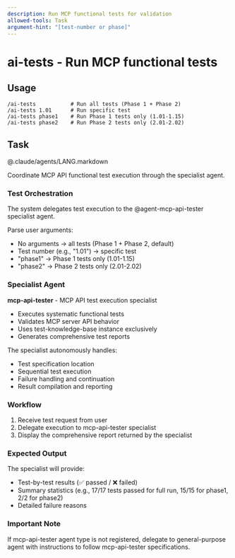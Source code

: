 ```yaml
---
description: Run MCP functional tests for validation
allowed-tools: Task
argument-hint: "[test-number or phase]"
---
```


# ai-tests - Run MCP functional tests

## Usage
```
/ai-tests           # Run all tests (Phase 1 + Phase 2)
/ai-tests 1.01      # Run specific test
/ai-tests phase1    # Run Phase 1 tests only (1.01-1.15)
/ai-tests phase2    # Run Phase 2 tests only (2.01-2.02)
```

## Task

@.claude/agents/LANG.markdown

Coordinate MCP API functional test execution through the specialist agent.

### Test Orchestration

The system delegates test execution to the @agent-mcp-api-tester specialist agent.

Parse user arguments:
- No arguments → all tests (Phase 1 + Phase 2, default)
- Test number (e.g., "1.01") → specific test
- "phase1" → Phase 1 tests only (1.01-1.15)
- "phase2" → Phase 2 tests only (2.01-2.02)

### Specialist Agent

**mcp-api-tester** - MCP API test execution specialist
- Executes systematic functional tests
- Validates MCP server API behavior
- Uses test-knowledge-base instance exclusively
- Generates comprehensive test reports

The specialist autonomously handles:
- Test specification location
- Sequential test execution
- Failure handling and continuation
- Result compilation and reporting

### Workflow

1. Receive test request from user
2. Delegate execution to mcp-api-tester specialist
3. Display the comprehensive report returned by the specialist

### Expected Output

The specialist will provide:
- Test-by-test results (✅ passed / ❌ failed)
- Summary statistics (e.g., 17/17 tests passed for full run, 15/15 for phase1, 2/2 for phase2)
- Detailed failure reasons

### Important Note

If mcp-api-tester agent type is not registered, delegate to general-purpose agent with instructions to follow mcp-api-tester specifications.